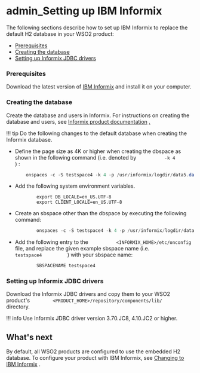 # admin\_Setting up IBM Informix

The following sections describe how to set up IBM Informix to replace the default H2 database in your WSO2 product:

-   [Prerequisites](#admin_SettingupIBMInformix-Prerequisites)
-   [Creating the database](#admin_SettingupIBMInformix-Creatingthedatabase)
-   [Setting up Informix JDBC drivers](#admin_SettingupIBMInformix-SettingupInformixJDBCdrivers)

### Prerequisites

Download the latest version of [IBM Informix](http://www-01.ibm.com/software/data/informix/downloads.html) and install it on your computer.

### Creating the database

Create the database and users in Informix. For instructions on creating the database and users, see [Informix product documentation](http://www-947.ibm.com/support/entry/portal/all_documentation_links/information_management/informix_servers?productContext=-1122713425) [.](http://www-01.ibm.com/software/data/informix/)

!!! tip
Do the following changes to the default database when creating the Informix database.

-   Define the page size as 4K or higher when creating the dbspace as shown in the following command (i.e. denoted by `           -k 4          ` ) :

    ``` java
        onspaces -c -S testspace4 -k 4 -p /usr/informix/logdir/data5.dat -o 100 -s 3000000
    ```

-   Add the following system environment variables.

    ``` text
            export DB_LOCALE=en_US.UTF-8
            export CLIENT_LOCALE=en_US.UTF-8
    ```

-   Create an sbspace other than the dbspace by executing the following command:

    ``` java
            onspaces -c -S testspace4 -k 4 -p /usr/informix/logdir/data5.dat -o 100 -s 3000000
    ```

-   Add the following entry to the `           <INFORMIX_HOME>/etc/onconfig          ` file, and replace the given example sbspace name (i.e. `           testspace4          ` ) with your sbspace name:

    ``` java
            SBSPACENAME testspace4
    ```


### Setting up Informix JDBC drivers

Download the Informix JDBC drivers and copy them to your WSO2 product's `         <PRODUCT_HOME>/repository/components/lib/        ` directory.

!!! info
Use Informix JDBC driver version 3.70.JC8, 4.10.JC2 or higher.


## What's next

By default, all WSO2 products are configured to use the embedded H2 database. To configure your product with IBM Informix, see [Changing to IBM Informix](https://docs.wso2.com/display/ADMIN44x/Changing+to+IBM+Informix) .
